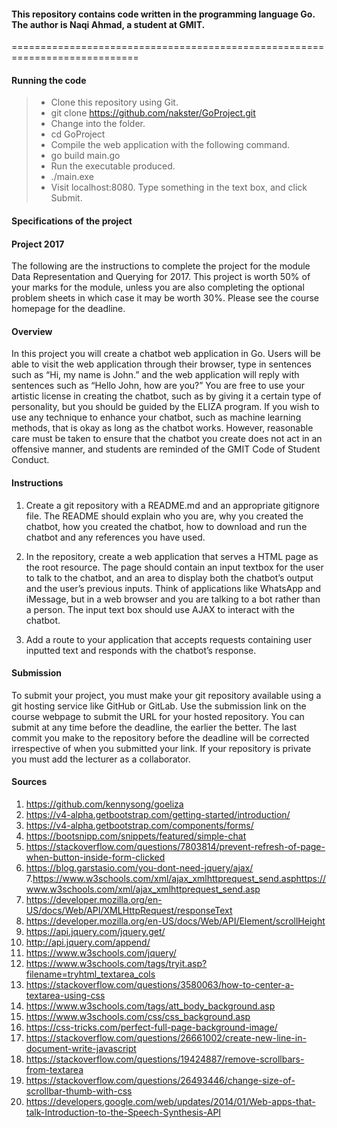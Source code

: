 #### This repository contains code written in the programming language Go. The author is Naqi Ahmad, a student at GMIT.
============================================================================
#### Running the code

>- Clone this repository using Git.
> - git clone https://github.com/nakster/GoProject.git
> - Change into the folder.
> - cd GoProject
> - Compile the web application with the following command.
> - go build main.go
> - Run the executable produced.
> - ./main.exe
> - Visit localhost:8080. Type something in the text box, and click Submit.


#### Specifications of the project
#### Project 2017
The following are the instructions to complete the project for the module Data Representation and Querying for 2017. This project is worth 50% of your marks for the module, unless you are also completing the optional problem sheets in which case it may be worth 30%. Please see the course homepage for the deadline.

#### Overview
In this project you will create a chatbot web application in Go. Users will be able to visit the web application through their browser, type in sentences such as “Hi, my name is John.” and the web application will reply with sentences such as “Hello John, how are you?” You are free to use your artistic license in creating the chatbot, such as by giving it a certain type of personality, but you should be guided by the ELIZA program. If you wish to use any technique to enhance your chatbot, such as machine learning methods, that is okay as long as the chatbot works. However, reasonable care must be taken to ensure that the chatbot you create does not act in an offensive manner, and students are reminded of the GMIT Code of Student Conduct.

#### Instructions
1. Create a git repository with a README.md and an appropriate gitignore file. The README should explain who you are, why you created the chatbot, how you created the chatbot, how to download and run the chatbot and any references you have used.

2. In the repository, create a web application that serves a HTML page as the root resource. The page should contain an input textbox for the user to talk to the chatbot, and an area to display both the chatbot’s output and the user’s previous inputs. Think of applications like WhatsApp and iMessage, but in a web browser and you are talking to a bot rather than a person. The input text box should use AJAX to interact with the chatbot.

3. Add a route to your application that accepts requests containing user inputted text and responds with the chatbot’s response.

#### Submission

To submit your project, you must make your git repository available using a git hosting service like GitHub or GitLab. Use the submission link on the course webpage to submit the URL for your hosted repository. You can submit at any time before the deadline, the earlier the better. The last commit you make to the repository before the deadline will be corrected irrespective of when you submitted your link. If your repository is private you must add the lecturer as a collaborator.

#### Sources
1. https://github.com/kennysong/goeliza
2. https://v4-alpha.getbootstrap.com/getting-started/introduction/
3. https://v4-alpha.getbootstrap.com/components/forms/
4. https://bootsnipp.com/snippets/featured/simple-chat
5. https://stackoverflow.com/questions/7803814/prevent-refresh-of-page-when-button-inside-form-clicked
6. https://blog.garstasio.com/you-dont-need-jquery/ajax/
7.https://www.w3schools.com/xml/ajax_xmlhttprequest_send.asphttps://www.w3schools.com/xml/ajax_xmlhttprequest_send.asp
8. https://developer.mozilla.org/en-US/docs/Web/API/XMLHttpRequest/responseText
9. https://developer.mozilla.org/en-US/docs/Web/API/Element/scrollHeight
10. https://api.jquery.com/jquery.get/
11. http://api.jquery.com/append/
12. https://www.w3schools.com/jquery/
13. https://www.w3schools.com/tags/tryit.asp?filename=tryhtml_textarea_cols 
14. https://stackoverflow.com/questions/3580063/how-to-center-a-textarea-using-css 
15. https://www.w3schools.com/tags/att_body_background.asp
16. https://www.w3schools.com/css/css_background.asp
17. https://css-tricks.com/perfect-full-page-background-image/
18. https://stackoverflow.com/questions/26661002/create-new-line-in-document-write-javascript 
19. https://stackoverflow.com/questions/19424887/remove-scrollbars-from-textarea
20. https://stackoverflow.com/questions/26493446/change-size-of-scrollbar-thumb-with-css 
21. https://developers.google.com/web/updates/2014/01/Web-apps-that-talk-Introduction-to-the-Speech-Synthesis-API



